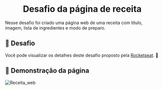 <h1 align="center"> Desafio da página de receita </h1>
Nesse desafio foi criado uma página web de uma receita com título, imagem, lista de ingredientes e modo de preparo.

## 🎨 Desafio

Você pode visualizar os detalhes deste desafio proposto pela [Rocketseat](https://app.rocketseat.com.br/discover/challenges/cookbook). 🚀

## 👀 Demonstração da página

![Receita_web](https://user-images.githubusercontent.com/65499893/142957086-34af1b9c-0a56-40df-ac39-2e9c5a2a82c8.gif)
